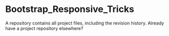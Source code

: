 # Bootstrap_Responsive_Tricks
A repository contains all project files, including the revision history. Already have a project repository elsewhere?

